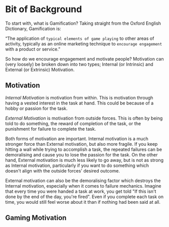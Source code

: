 # Bit of Background

To start with, what is Gamification? Taking straight from the Oxford English Dictionary, Gamification is:

“The application of `typical elements of game playing` to other areas of activity, typically as an online marketing technique to `encourage engagement` with a product or service.”

So how do we encourage engagement and motivate people? Motivation can (very loosely) be broken down into two types; Internal (or Intrinsic) and External (or Extrinsic) Motivation.

## Motivation

*Internal Motivation* is motivation from within. This is motivation through having a vested interest in the task at hand. This could be because of a hobby or passion for the task.

*External Motivation* is motivation from outside forces. This is often by being told to do something, the reward of completion of the task, or the punishment for failure to complete the task.

Both forms of motivation are important. Internal motivation is a much stronger force than External motivation, but also more fragile. If you keep hitting a wall while trying to accomplish a task, the repeated failures can be demoralising and cause you to lose the passion for the task. On the other hand, External motivation is much less likely to go away, but is not as strong as Internal motivation, particularly if you want to do something which doesn't align with the outside forces' desired outcome.

External motivation can also be the demoralising factor which destroys the Internal motivation, especially when it comes to failure mechanics. Imagine that every time you were handed a task at work, you get told "If this isn't done by the end of the day, you're fired". Even if you complete each task on time, you would still feel worse about it than if nothing had been said at all.

## Gaming Motivation

